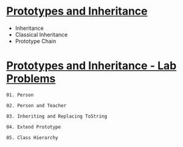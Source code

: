 # [Prototypes and Inheritance](https://softuni.bg/trainings/4227/js-advanced-september-2023#lesson-59484)
- Inheritance
- Classical Inheritance
- Prototype Chain

# [Prototypes and Inheritance - Lab Problems](https://judge.softuni.org/Contests/2770/Prototypes-and-Inheritance-Lab)

    01. Person

    02. Person and Teacher

    03. Inheriting and Replacing ToString

    04. Extend Prototype

    05. Class Hierarchy
